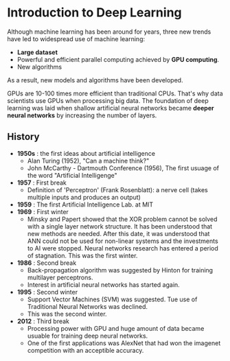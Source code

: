 # Introduction to Deep Learning

Although machine learning has been around for years, three new trends have led to widespread use of machine learning:
* **Large dataset**
* Powerful and efficient parallel computing achieved by **GPU computing**.
* New algorithms

As a result, new models and algorithms have been developed.

GPUs are 10-100 times more efficient than traditional CPUs. That's why data scientists use GPUs when processing big data.
The foundation of deep learning was laid when shallow artificial neural networks became **deeper neural networks** by increasing the number of layers.

## History
* **1950s** : the first ideas about artificial intelligence
  * Alan Turing (1952), "Can a machine think?"
  * John McCarthy - Dartmouth Conference (1956), The first usuage of the word "Artificial Intelligenge"
* **1957** : First break
  * Definition of 'Perceptron' (Frank Rosenblatt): a nerve cell (takes multiple inputs and produces an output)
* **1959** : The first Artificial Intelligence Lab. at MIT
* **1969** : First winter
  * Minsky and Papert showed that the XOR problem cannot be solved with a single layer network structure. It has been understood that new methods are needed. After this date, it was understood that ANN could not be used for non-linear systems and the investments to AI were stopped. Neural networks research has entered a period of stagnation. This was the first winter.
* **1986** : Second break
  * Back-propagation algorithm was suggested by Hinton for training multilayer perceptrons.
  * Interest in artificial neural networks has started again.
* **1995** : Second winter
  * Support Vector Machines (SVM) was suggested. Tue use of Traditional Neural Networks was declined. 
  * This was the second winter.
* **2012** : Third break
  * Processing power with GPU and huge amount of data became usuable for training deep neural networks. 
  * One of the first applications was AlexNet that had won the imagenet competition with an acceptible accuracy.

